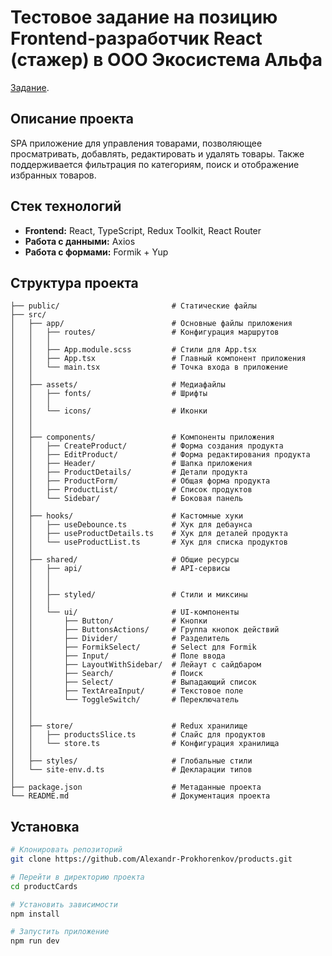# Тестовое задание на позицию Frontend-разработчик React (стажер) в ООО Экосистема Альфа

 [Задание](https://docs.google.com/document/d/1-NyWe49nKCQf4opWrDwV5YLWzR9eCEK_/edit?tab=t.0).

## Описание проекта

SPA приложение для управления товарами, позволяющее просматривать, добавлять, редактировать и удалять товары.
Также поддерживается фильтрация по категориям, поиск и отображение избранных товаров.

## Стек технологий

- **Frontend:** React, TypeScript, Redux Toolkit, React Router
- **Работа с данными:** Axios
- **Работа с формами:** Formik + Yup

## Структура проекта
```
├── public/                         # Статические файлы
├── src/
│   ├── app/                        # Основные файлы приложения
│   │   ├── routes/                 # Конфигурация маршрутов
│   │   │       
│   │   ├── App.module.scss         # Стили для App.tsx
│   │   ├── App.tsx                 # Главный компонент приложения
│   │   └── main.tsx                # Точка входа в приложение
│   │
│   ├── assets/                     # Медиафайлы
│   │   ├── fonts/                  # Шрифты
│   │   │  
│   │   └── icons/                  # Иконки
│   │      
│   │
│   ├── components/                 # Компоненты приложения
│   │   ├── CreateProduct/          # Форма создания продукта
│   │   ├── EditProduct/            # Форма редактирования продукта
│   │   ├── Header/                 # Шапка приложения
│   │   ├── ProductDetails/         # Детали продукта
│   │   ├── ProductForm/            # Общая форма продукта
│   │   ├── ProductList/            # Список продуктов
│   │   └── Sidebar/                # Боковая панель
│   │
│   ├── hooks/                      # Кастомные хуки
│   │   ├── useDebounce.ts          # Хук для дебаунса
│   │   ├── useProductDetails.ts    # Хук для деталей продукта
│   │   └── useProductList.ts       # Хук для списка продуктов
│   │
│   ├── shared/                     # Общие ресурсы
│   │   ├── api/                    # API-сервисы
│   │   │   
│   │   │   
│   │   ├── styled/                 # Стили и миксины
│   │   │     
│   │   └── ui/                     # UI-компоненты
│   │       ├── Button/             # Кнопки
│   │       ├── ButtonsActions/     # Группа кнопок действий
│   │       ├── Divider/            # Разделитель
│   │       ├── FormikSelect/       # Select для Formik
│   │       ├── Input/              # Поле ввода
│   │       ├── LayoutWithSidebar/  # Лейаут с сайдбаром
│   │       ├── Search/             # Поиск
│   │       ├── Select/             # Выпадающий список
│   │       ├── TextAreaInput/      # Текстовое поле
│   │       └── ToggleSwitch/       # Переключатель
│   │  
│   │
│   ├── store/                      # Redux хранилище
│   │   ├── productsSlice.ts        # Слайс для продуктов
│   │   └── store.ts                # Конфигурация хранилища
│   │
│   ├── styles/                     # Глобальные стили
│   └── site-env.d.ts               # Декларации типов
│
├── package.json                    # Метаданные проекта
└── README.md                       # Документация проекта
```

## Установка

```bash
# Клонировать репозиторий
git clone https://github.com/Alexandr-Prokhorenkov/products.git

# Перейти в директорию проекта
cd productCards

# Установить зависимости
npm install

# Запустить приложение
npm run dev
```